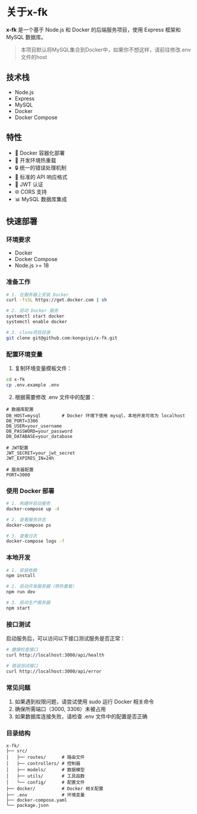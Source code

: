 # 关于x-fk

**x-fk** 是一个基于 Node.js 和 Docker 的后端服务项目，使用 Express 框架和 MySQL 数据库。

> 本项目默认将MySQL集合到Docker中，如果你不想这样，请前往修改.env文件的host

## 技术栈

- Node.js
- Express
- MySQL
- Docker
- Docker Compose

## 特性

- 🐳 Docker 容器化部署
- 🔄 开发环境热重载
- 🔒 统一的错误处理机制
- 📝 标准的 API 响应格式
- 🔑 JWT 认证
- 🌐 CORS 支持
- 📊 MySQL 数据库集成

## 快速部署

### 环境要求

- Docker
- Docker Compose
- Node.js >= 18 


### 准备工作

```bash
# 1. 在服务器上安装 Docker
curl -fsSL https://get.docker.com | sh

# 2. 启动 Docker 服务
systemctl start docker
systemctl enable docker

# 3. clone项目目录
git clone git@github.com:kongxiyi/x-fk.git
```

### 配置环境变量

1. 复制环境变量模板文件：

```bash
cd x-fk
cp .env.example .env
```

2. 根据需要修改 .env 文件中的配置：

```plaintext
# 数据库配置
DB_HOST=mysql        # Docker 环境下使用 mysql，本地开发可改为 localhost
DB_PORT=3306
DB_USER=your_username
DB_PASSWORD=your_password
DB_DATABASE=your_database

# JWT配置
JWT_SECRET=your_jwt_secret
JWT_EXPIRES_IN=24h

# 服务器配置
PORT=3000
```

### 使用 Docker 部署

```bash
# 1. 构建并启动服务
docker-compose up -d

# 2. 查看服务状态
docker-compose ps

# 3. 查看日志
docker-compose logs -f
```

### 本地开发

```bash
# 1. 安装依赖
npm install

# 2. 启动开发服务器（带热重载）
npm run dev

# 3. 启动生产服务器
npm start
```

### 接口测试

启动服务后，可以访问以下接口测试服务是否正常：

```bash
# 健康检查接口
curl http://localhost:3000/api/health

# 错误测试接口
curl http://localhost:3000/api/error
```

### 常见问题

1. 如果遇到权限问题，请尝试使用 sudo 运行 Docker 相关命令
2. 确保所需端口（3000, 3306）未被占用
3. 如果数据库连接失败，请检查 .env 文件中的配置是否正确

### 目录结构

```
x-fk/
├── src/
│   ├── routes/      # 路由文件
│   ├── controllers/ # 控制器
│   ├── models/      # 数据模型
│   ├── utils/       # 工具函数
│   └── config/      # 配置文件
├── docker/          # Docker 相关配置
├── .env             # 环境变量
├── docker-compose.yaml
└── package.json
```

